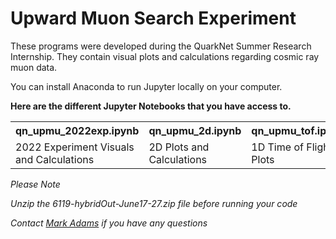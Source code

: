 # Upward Muon Search Experiment

These programs were developed during the QuarkNet Summer Research Internship. 
They contain visual plots and calculations regarding cosmic ray muon data. 

You can  install Anaconda to run Jupyter locally on your computer. 

<strong>Here are the different Jupyter Notebooks that you have access to.</strong>
<table style="width:100%">
  <tr>
    <th>qn_upmu_2022exp.ipynb</th>
    <th>qn_upmu_2d.ipynb</th>
    <th>qn_upmu_tof.ipynb</th>
  </tr>
  <tr>
    <td>2022 Experiment Visuals and Calculations</td>
    <td>2D Plots and Calculations</td>
    <td>1D Time of Flight Plots</td>
  </tr>
</table>


<p><i>Please Note</i></p>
<p><i>Unzip the 6119-hybridOut-June17-27.zip file before running your code</i></p>



<p><i>Contact <a href="markadams@fnal.gov">Mark Adams</a> if you have any questions </i></p>



